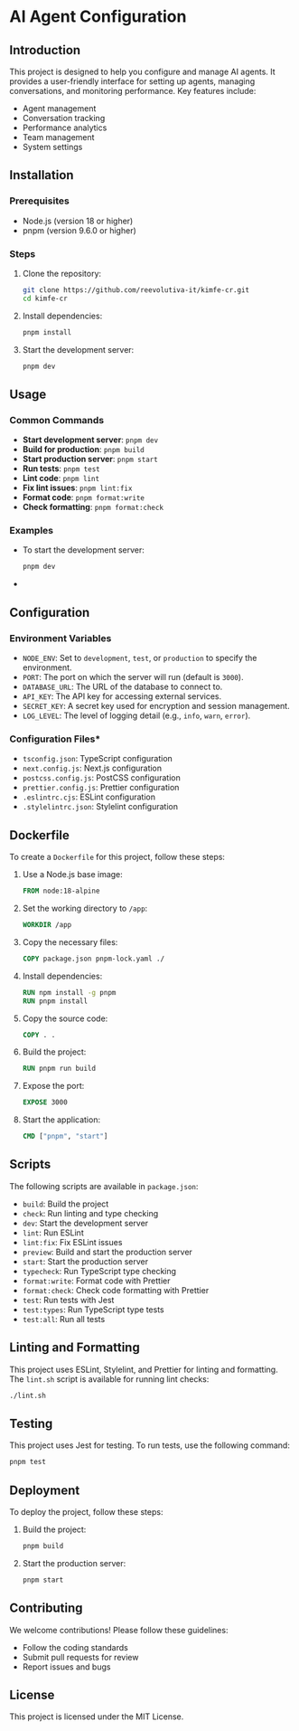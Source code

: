 # AI Agent Configuration

## Introduction

This project is designed to help you configure and manage AI agents. It provides a user-friendly interface for setting up agents, managing conversations, and monitoring performance. Key features include:

- Agent management
- Conversation tracking
- Performance analytics
- Team management
- System settings

## Installation

### Prerequisites

- Node.js (version 18 or higher)
- pnpm (version 9.6.0 or higher)

### Steps

1. Clone the repository:

   ```bash
   git clone https://github.com/reevolutiva-it/kimfe-cr.git
   cd kimfe-cr
   ```

2. Install dependencies:

   ```bash
   pnpm install
   ```

3. Start the development server:

   ```bash
   pnpm dev
   ```

## Usage

### Common Commands

- **Start development server**: `pnpm dev`
- **Build for production**: `pnpm build`
- **Start production server**: `pnpm start`
- **Run tests**: `pnpm test`
- **Lint code**: `pnpm lint`
- **Fix lint issues**: `pnpm lint:fix`
- **Format code**: `pnpm format:write`
- **Check formatting**: `pnpm format:check`

### Examples

- To start the development server:

  ```bash
  pnpm dev
  ```

-

## Configuration

### Environment Variables

- `NODE_ENV`: Set to `development`, `test`, or `production` to specify the environment.
- `PORT`: The port on which the server will run (default is `3000`).
- `DATABASE_URL`: The URL of the database to connect to.
- `API_KEY`: The API key for accessing external services.
- `SECRET_KEY`: A secret key used for encryption and session management.
- `LOG_LEVEL`: The level of logging detail (e.g., `info`, `warn`, `error`).

### Configuration Files*

- `tsconfig.json`: TypeScript configuration
- `next.config.js`: Next.js configuration
- `postcss.config.js`: PostCSS configuration
- `prettier.config.js`: Prettier configuration
- `.eslintrc.cjs`: ESLint configuration
- `.stylelintrc.json`: Stylelint configuration

## Dockerfile

To create a `Dockerfile` for this project, follow these steps:

1. Use a Node.js base image:

   ```Dockerfile
   FROM node:18-alpine
   ```

2. Set the working directory to `/app`:

   ```Dockerfile
   WORKDIR /app
   ```

3. Copy the necessary files:

   ```Dockerfile
   COPY package.json pnpm-lock.yaml ./
   ```

4. Install dependencies:

   ```Dockerfile
   RUN npm install -g pnpm
   RUN pnpm install
   ```

5. Copy the source code:

   ```Dockerfile
   COPY . .
   ```

6. Build the project:

   ```Dockerfile
   RUN pnpm run build
   ```

7. Expose the port:

   ```Dockerfile
   EXPOSE 3000
   ```

8. Start the application:

   ```Dockerfile
   CMD ["pnpm", "start"]
   ```

## Scripts

The following scripts are available in `package.json`:

- `build`: Build the project
- `check`: Run linting and type checking
- `dev`: Start the development server
- `lint`: Run ESLint
- `lint:fix`: Fix ESLint issues
- `preview`: Build and start the production server
- `start`: Start the production server
- `typecheck`: Run TypeScript type checking
- `format:write`: Format code with Prettier
- `format:check`: Check code formatting with Prettier
- `test`: Run tests with Jest
- `test:types`: Run TypeScript type tests
- `test:all`: Run all tests

## Linting and Formatting

This project uses ESLint, Stylelint, and Prettier for linting and formatting. The `lint.sh` script is available for running lint checks:

```bash
./lint.sh
```

## Testing

This project uses Jest for testing. To run tests, use the following command:

```bash
pnpm test
```

## Deployment

To deploy the project, follow these steps:

1. Build the project:

   ```bash
   pnpm build
   ```

2. Start the production server:

   ```bash
   pnpm start
   ```

## Contributing

We welcome contributions! Please follow these guidelines:

- Follow the coding standards
- Submit pull requests for review
- Report issues and bugs

## License

This project is licensed under the MIT License.
